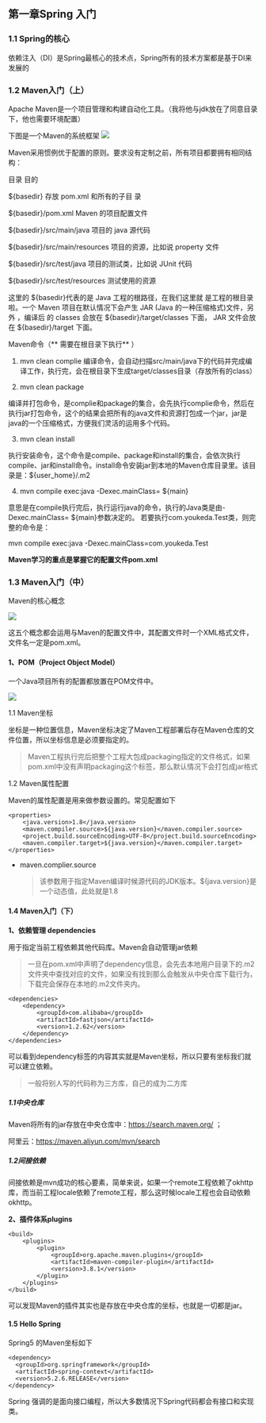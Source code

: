 ## 第一章Spring 入门
### 1.1 Spring的核心

依赖注入（DI）是Spring最核心的技术点，Spring所有的技术方案都是基于DI来发展的

### 1.2 Maven入门（上）

Apache Maven是一个项目管理和构建自动化工具。（我将他与jdk放在了同意目录下，他也需要环境配置）

下图是一个Maven的系统框架
![](https://style.youkeda.com/img/ham/course/j4/mvn.svg)

Maven采用惯例优于配置的原则。要求没有定制之前，所有项目都要拥有相同结构：

目录                                                 目的 

${basedir}                                      存放 pom.xml 和所有的子目 录 

${basedir}/pom.xml                     Maven 的项目配置文件 

${basedir}/src/main/java            项目的 java 源代码 

${basedir}/src/main/resources  项目的资源，比如说 property 文件

 ${basedir}/src/test/java              项目的测试类，比如说 JUnit 代码 

${basedir}/src/test/resources     测试使用的资源

这里的 ${basedir}代表的是 Java 工程的根路径，在我们这里就 是工程的根目录啦。一个 Maven 项目在默认情况下会产生 JAR (Java 的一种压缩格式)文件，另外 ，编译后 的 classes 会放在 ${basedir}/target/classes 下面， JAR 文件会放在 ${basedir}/target 下面。



Maven命令（** 需要在根目录下执行** ）

1. mvn clean complie
编译命令，会自动扫描src/main/java下的代码并完成编译工作，执行完，会在根目录下生成target/classes目录（存放所有的class）

2. mvn clean package

编译并打包命令，是complie和package的集合，会先执行complie命令，然后在执行jar打包命令，这个的结果会把所有的java文件和资源打包成一个jar，jar是java的一个压缩格式，方便我们灵活的运用多个代码。

3. mvn clean install

执行安装命令，这个命令是compile、package和install的集合，会依次执行compile、jar和install命令。install命令安装jar到本地的Maven仓库目录里。该目录是：${user_home}/.m2

4. mvn compile exec:java -Dexec.mainClass= ${main}

意思是在compile执行完后，执行运行java的命令，执行的Java类是由-Dexec.mainClass= ${main}参数决定的。
若要执行com.youkeda.Test类，则完整的命令是：

mvn compile exec:java -Dexec.mainClass=com.youkeda.Test

**Maven学习的重点是掌握它的配置文件pom.xml**

### 1.3 Maven入门（中）

Maven的核心概念

![](https://style.youkeda.com/img/ham/course/j4/Maven%E6%A0%B8%E5%BF%83%E6%A6%82%E5%BF%B5.png?x-oss-process=image/resize,w_800/watermark,image_d2F0ZXJtYXNrLnBuZz94LW9zcy1wcm9jZXNzPWltYWdlL3Jlc2l6ZSx3XzEwMA==,t_60,g_se,x_10,y_10)

这五个概念都会运用与Maven的配置文件中，其配置文件时一个XML格式文件，文件名一定是pom.xml。

#### 1、POM（Project Object Model）

一个Java项目所有的配置都放置在POM文件中。

![](https://style.youkeda.com/img/ham/course/j4/pomxml.svg)

1.1 Maven坐标

坐标是一种位置信息，Maven坐标决定了Maven工程部署后存在Maven仓库的文件位置，所以坐标信息是必须要指定的。

> Maven工程执行完后把整个工程大包成packaging指定的文件格式，如果pom.xml中没有声明packaging这个标签，那么默认情况下会打包成jar格式

1.2 Maven属性配置

Maven的属性配置是用来做参数设置的。常见配置如下

```
<properties>
    <java.version>1.8</java.version>
    <maven.compiler.source>${java.version}</maven.compiler.source>
    <project.build.sourceEncoding>UTF-8</project.build.sourceEncoding>
    <maven.compiler.target>${java.version}</maven.compiler.target>
</properties>
```

* maven.complier.source 

  > 该参数用于指定Maven编译时候源代码的JDK版本。${java.version}是一个动态值，此处就是1.8

#### 1.4 Maven入门（下）

**1、依赖管理 dependencies**

用于指定当前工程依赖其他代码库。Maven会自动管理jar依赖

> 一旦在pom.xml中声明了dependency信息，会先去本地用户目录下的.m2文件夹中查找对应的文件，如果没有找到那么会触发从中央仓库下载行为，下载完会保存在本地的.m2文件夹内。

```
<dependencies>
    <dependency>
        <groupId>com.alibaba</groupId>
        <artifactId>fastjson</artifactId>
        <version>1.2.62</version>
    </dependency>
</dependencies>
```

可以看到dependency标签的内容其实就是Maven坐标，所以只要有坐标我们就可以建立依赖。

> 一般将别人写的代码称为三方库，自己的成为二方库

##### 1.1中央仓库

Maven将所有的jar存放在中央仓库中：https://search.maven.org/   ；

阿里云：https://maven.aliyun.com/mvn/search

##### 1.2间接依赖

间接依赖是mvn成功的核心要素，简单来说，如果一个remote工程依赖了okhttp库，而当前工程locale依赖了remote工程，那么这时候locale工程也会自动依赖okhttp。

**2、插件体系plugins**

```
<build>
    <plugins>
        <plugin>
            <groupId>org.apache.maven.plugins</groupId>
            <artifactId>maven-compiler-plugin</artifactId>
            <version>3.8.1</version>
        </plugin>
    </plugins>
</build>
```

可以发现Maven的插件其实也是存放在中央仓库的坐标，也就是一切都是jar。



#### 1.5 Hello Spring

Spring5 的Maven坐标如下

```
<dependency>
  <groupId>org.springframework</groupId>
  <artifactId>spring-context</artifactId>
  <version>5.2.6.RELEASE</version>
</dependency>
```

Spring 强调的是面向接口编程，所以大多数情况下Spring代码都会有接口和实现类。


